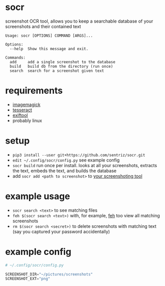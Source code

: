 # socr
screenshot OCR tool, allows you to keep a searchable database of your screenshots and their contained text

```
Usage: socr [OPTIONS] COMMAND [ARGS]...

Options:
  --help  Show this message and exit.

Commands:
  add     add a single screenshot to the database
  build   build db from the directory (run once)
  search  search for a screenshot given text
```

# requirements 
  - [imagemagick](https://www.imagemagick.org/script/index.php)
  - [tesseract](https://github.com/tesseract-ocr/tesseract)
  - [exiftool](https://www.sno.phy.queensu.ca/~phil/exiftool/)
  - probably linux
  
# setup
  - `pip3 install --user git+https://github.com/sentriz/socr.git`
  - `edit ~/.config/socr/config.py` see example config
  - `socr build` run once per install. looks at all your screenshots, extracts the text, embeds the text, and builds the database
  - add `socr add <path to screenshot>` to [your screenshoting tool](https://github.com/sentriz/dotfiles/commit/57987138e4b09615b8237b6ac67e4d751dfbabb1)

# example usage
  - `socr search <text>` to see matching files
  - `feh $(socr search <text>)` with, for example, [feh](https://wiki.archlinux.org/index.php/Feh) too view all matching screenshots
  - `rm $(socr search <secret>)` to delete screenshots with matching text (say you captured your password accidentally)
  
# example config
```python
# ~/.config/socr/config.py

SCREENSHOT_DIR="~/pictures/screenshots"
SCREENSHOT_EXT="png"
```
